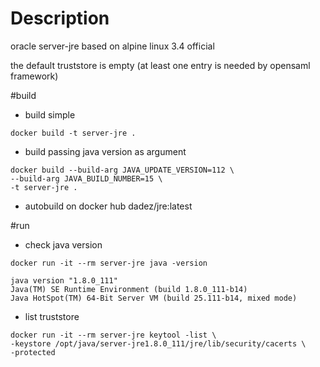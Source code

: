 # Description
oracle server-jre based on alpine linux 3.4 official

the default truststore is empty (at least one entry is needed by opensaml framework)

#build
* build simple
```
docker build -t server-jre .
```

* build passing java version as argument
```
docker build --build-arg JAVA_UPDATE_VERSION=112 \
--build-arg JAVA_BUILD_NUMBER=15 \
-t server-jre .
```
* autobuild on docker hub
dadez/jre:latest

#run
* check java version
```
docker run -it --rm server-jre java -version

java version "1.8.0_111"
Java(TM) SE Runtime Environment (build 1.8.0_111-b14)
Java HotSpot(TM) 64-Bit Server VM (build 25.111-b14, mixed mode)
```

* list truststore
```
docker run -it --rm server-jre keytool -list \
-keystore /opt/java/server-jre1.8.0_111/jre/lib/security/cacerts \
-protected
```
